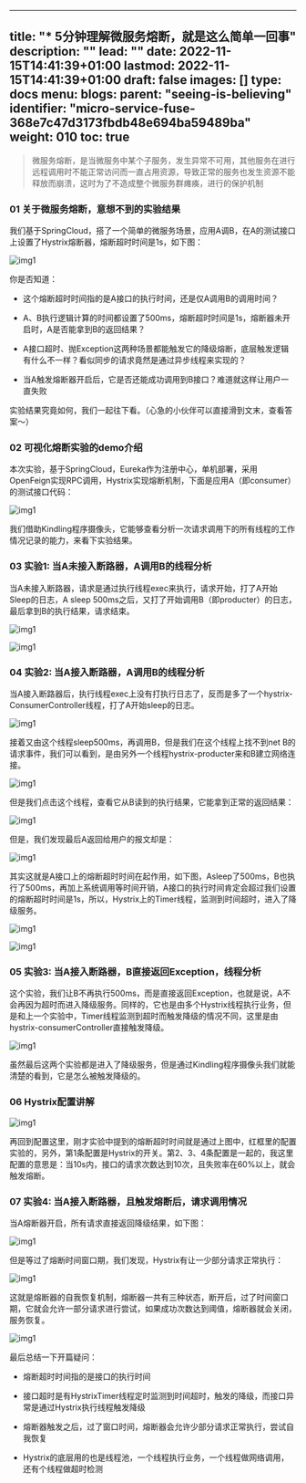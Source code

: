 
---
title: "* 5分钟理解微服务熔断，就是这么简单一回事"
description: ""
lead: ""
date: 2022-11-15T14:41:39+01:00
lastmod: 2022-11-15T14:41:39+01:00
draft: false
images: []
type: docs
menu:
  blogs:
    parent: "seeing-is-believing"
    identifier: "micro-service-fuse-368e7c47d3173fbdb48e694ba59489ba"
weight: 010
toc: true
---

>微服务熔断，是当微服务中某个子服务，发生异常不可用，其他服务在进行远程调用时不能正常访问而一直占用资源，导致正常的服务也发生资源不能释放而崩溃，这时为了不造成整个微服务群瘫痪，进行的保护机制



### 01 关于微服务熔断，意想不到的实验结果

我们基于SpringCloud，搭了一个简单的微服务场景，应用A调B，在A的测试接口上设置了Hystrix熔断器，熔断超时时间是1s，如下图：

![img1](1.png)

你是否知道：

- 这个熔断超时时间指的是A接口的执行时间，还是仅A调用B的调用时间？

- A、B执行逻辑计算的时间都设置了500ms，熔断超时时间是1s，熔断器未开启时，A是否能拿到B的返回结果？

- A接口超时、抛Exception这两种场景都能触发它的降级熔断，底层触发逻辑有什么不一样？看似同步的请求竟然是通过异步线程来实现的？

- 当A触发熔断器开启后，它是否还能成功调用到B接口？难道就这样让用户一直失败

实验结果究竟如何，我们一起往下看。（心急的小伙伴可以直接滑到文末，查看答案～）



### 02 可视化熔断实验的demo介绍

本次实验，基于SpringCloud，Eureka作为注册中心，单机部署，采用OpenFeign实现RPC调用，Hystrix实现熔断机制，下面是应用A（即consumer）的测试接口代码：

![img1](2.png)

我们借助Kindling程序摄像头，它能够查看分析一次请求调用下的所有线程的工作情况记录的能力，来看下实验结果。



### 03 实验1: 当A未接入断路器，A调用B的线程分析

当A未接入断路器，请求是通过执行线程exec来执行，请求开始，打了A开始Sleep的日志，A sleep 500ms之后，又打了开始调用B（即producter）的日志，最后拿到B的执行结果，请求结束。

![img1](3.png)

![img1](4.png)



### 04 实验2: 当A接入断路器，A调用B的线程分析

当A接入断路器后，执行线程exec上没有打执行日志了，反而是多了一个hystrix-ConsumerController线程，打了A开始sleep的日志。

![img1](5.png)

接着又由这个线程sleep500ms，再调用B，但是我们在这个线程上找不到net B的请求事件，我们可以看到，是由另外一个线程hystrix-producter来和B建立网络连接。

![img1](6.png)

但是我们点击这个线程，查看它从B读到的执行结果，它能拿到正常的返回结果：

![img1](7.png)

但是，我们发现最后A返回给用户的报文却是：

![img1](8.png)

其实这就是A接口上的熔断超时时间在起作用，如下图，Asleep了500ms，B也执行了500ms，再加上系统调用等时间开销，A接口的执行时间肯定会超过我们设置的熔断超时时间是1s，所以，Hystrix上的Timer线程，监测到时间超时，进入了降级服务。

![img1](9.png)

![img1](10.png)

### 05 实验3: 当A接入断路器，B直接返回Exception，线程分析

这个实验，我们让B不再执行500ms，而是直接返回Exception，也就是说，A不会再因为超时而进入降级服务。同样的，它也是由多个Hystrix线程执行业务，但是和上一个实验中，Timer线程监测到超时而触发降级的情况不同，这里是由hystrix-consumerController直接触发降级。

![img1](11.png)

虽然最后这两个实验都是进入了降级服务，但是通过Kindling程序摄像头我们就能清楚的看到，它是怎么被触发降级的。


### 06 Hystrix配置讲解

![img1](12.png)

再回到配置这里，刚才实验中提到的熔断超时时间就是通过上图中，红框里的配置实验的，另外，第1条配置是Hystrix的开关。第2、3、4条配置是一起的，我这里配置的意思是：当10s内，接口的请求次数达到10次，且失败率在60%以上，就会触发熔断。

### 07 实验4: 当A接入断路器，且触发熔断后，请求调用情况

当A熔断器开启，所有请求直接返回降级结果，如下图：

![img1](13.png)

但是等过了熔断时间窗口期，我们发现，Hystrix有让一少部分请求正常执行：

![img1](14.png)

这就是熔断器的自我恢复机制，熔断器一共有三种状态，断开后，过了时间窗口期，它就会允许一部分请求进行尝试，如果成功次数达到阈值，熔断器就会关闭，服务恢复。

![img1](15.png)

最后总结一下开篇疑问：

- 熔断超时时间指的是接口的执行时间

- 接口超时是有HystrixTimer线程定时监测到时间超时，触发的降级，而接口异常是通过Hystrix执行线程触发降级

- 熔断器触发之后，过了窗口时间，熔断器会允许少部分请求正常执行，尝试自我恢复

- Hystrix的底层用的也是线程池，一个线程执行业务，一个线程做网络调用，还有个线程做超时检测

